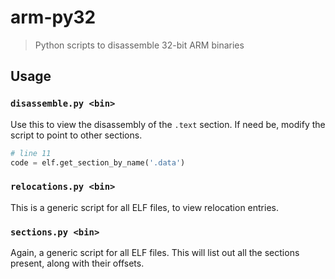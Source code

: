 # arm-py32
> Python scripts to disassemble 32-bit ARM binaries

## Usage

### `disassemble.py <bin>`

Use this to view the disassembly of the `.text` section. If need be, modify the script to point to other sections.

```python
# line 11
code = elf.get_section_by_name('.data')
```

### `relocations.py <bin>`

This is a generic script for all ELF files, to view relocation entries.

### `sections.py <bin>`

Again, a generic script for all ELF files. This will list out all the sections present, along with their offsets.
